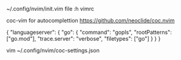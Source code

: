 

~/.config/nvim/init.vim file
:h vimrc

coc-vim for autocomplettion
https://github.com/neoclide/coc.nvim

{
  "languageserver": {
    "go": {
      "command": "gopls",
      "rootPatterns": ["go.mod"],
      "trace.server": "verbose",
      "filetypes": ["go"]
    }
  }
}

vim ~/.config/nvim/coc-settings.json
